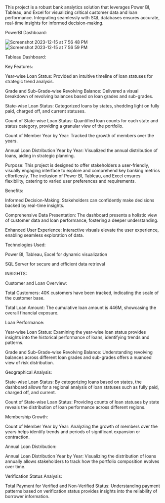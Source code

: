 This project is a robust bank analytics solution that leverages Power BI, Tableau, and Excel for visualizing critical customer data and loan performance. Integrating seamlessly with SQL databases ensures accurate, real-time insights for informed decision-making.

PowerBI Dashboard:

![Screenshot 2023-12-15 at 7 56 48 PM](https://github.com/mohitpandey28/Bank-Analytics/assets/149960816/38fa4308-bcd4-474b-b8f7-08f2015c9558)
![Screenshot 2023-12-15 at 7 56 59 PM](https://github.com/mohitpandey28/Bank-Analytics/assets/149960816/c6d74b7c-92fc-404d-993b-4a6fc3e9aa35)

Tableau Dashboard:

Key Features:

Year-wise Loan Status: Provided an intuitive timeline of loan statuses for strategic trend analysis.

Grade and Sub-Grade-wise Revolving Balance: Delivered a visual breakdown of revolving balances based on loan grades and sub-grades.

State-wise Loan Status: Categorized loans by states, shedding light on fully paid, charged off, and current statuses.

Count of State-wise Loan Status: Quantified loan counts for each state and status category, providing a granular view of the portfolio.

Count of Member Year by Year: Tracked the growth of members over the years.

Annual Loan Distribution Year by Year: Visualized the annual distribution of loans, aiding in strategic planning.

Purpose:
This project is designed to offer stakeholders a user-friendly, visually engaging interface to explore and comprehend key banking metrics effortlessly. The inclusion of Power BI, Tableau, and Excel ensures flexibility, catering to varied user preferences and requirements.

Benefits:

Informed Decision-Making: Stakeholders can confidently make decisions backed by real-time insights.

Comprehensive Data Presentation: The dashboard presents a holistic view of customer data and loan performance, fostering a deeper understanding.

Enhanced User Experience: Interactive visuals elevate the user experience, enabling seamless exploration of data.

Technologies Used:

Power BI, Tableau, Excel for dynamic visualization

SQL Server for secure and efficient data retrieval

INSIGHTS:

Customer and Loan Overview:

Total Customers: 40K customers have been tracked, indicating the scale of the customer base.

Total Loan Amount: The cumulative loan amount is 446M, showcasing the overall financial exposure.

Loan Performance:

Year-wise Loan Status: Examining the year-wise loan status provides insights into the historical performance of loans, identifying trends and patterns.

Grade and Sub-Grade-wise Revolving Balance: Understanding revolving balances across different loan grades and sub-grades offers a nuanced view of risk distribution.

Geographical Analysis:

State-wise Loan Status: By categorizing loans based on states, the dashboard allows for a regional analysis of loan statuses such as fully paid, charged off, and current.

Count of State-wise Loan Status: Providing counts of loan statuses by state reveals the distribution of loan performance across different regions.

Membership Growth:

Count of Member Year by Year: Analyzing the growth of members over the years helps identify trends and periods of significant expansion or contraction.

Annual Loan Distribution:

Annual Loan Distribution Year by Year: Visualizing the distribution of loans annually allows stakeholders to track how the portfolio composition evolves over time.

Verification Status Analysis:

Total Payment for Verified and Non-Verified Status: Understanding payment patterns based on verification status provides insights into the reliability of borrower information.
